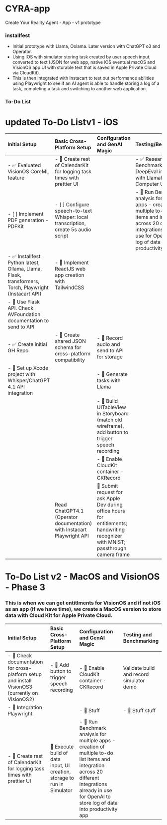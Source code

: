 # CYRA-app
Create Your Reality Agent - App - v1 prototype

### installfest
* Initial prototype with Llama, Oolama. Later version with ChatGPT o3 and Operator.
* Using iOS with simulator storing task created by user speech input, converted to text (JSON for web app, native iOS eventual macOS and VisionOS app UI with storable text that is saved in Apple Private Cloud via CloudKit). 
* This is then integrated with Instacart to test out performance abilities using Playwright to see if an AI agent is able to handle storing a log of a task, completing a task and switching to another web application.
### To-Do List

# updated To-Do Listv1 - iOS
| Initial Setup | Basic Cross-Platform Setup | Configuration and GenAI Magic | Testing/Benchmarking |
| :------------ | :------------------------- | :---------------------------- | :------------------ |
| - ✅ Evaluated VisionOS CoreML feature | - 🔲 Create rest of CalendarKit for logging task times with prettier UI | | - ✅ Research Benchmark (OSWorld, DeepEval integration with LlamaIndex for Computer Use) |
| - [ ] Implement PDF generation - PDFKit | - [ ] Configure speech-to-text Whisper: local transcription, create 5s audio script | | - 🔲 Run Benchmark analysis for multiple apps - creation of multiple to-do list items and integration across 20 different integrations already in use for OpenAI to store log of data into productivity app |
| - ✅ Installfest Python latest, Ollama, Llama, Flask, transformers, Torch, Playwright (Instacart API) | - 🔲 Implement ReactJS web app creation with TailwindCSS | | |
| - 🔲 Use Flask API. Check AVFoundation documentation to send to API | | | |
| - ✅ Create initial GH Repo | - 🔲 Create shared JSON schema for cross-platform compatibility | - 🔲 Record audio and send to API for storage | |
| - 🔲 Set up Xcode project with Whisper/ChatGPT 4.1 API integration | | - 🔲 Generate tasks with Llama | |
| | | - 🔲 Build UITableView in Storyboard (match old wireframe), add button to trigger speech recording | |
| | | - 🔲 Enable CloudKit container - CKRecord | |
| | Read ChatGPT4.1 (Operator documentation) with Instacart Playwright API  | 🔲 Submit request for ask Apple Dev during office hours for entitlements; handwriting recognizer with MNIST; passthrough camera frame | |

# To-Do List v2 - MacOS and VisionOS - Phase 3
### This is when we can get entitlments for VisionOS and if not iOS as an app (if we have time), we create a MacOS version to store data with Cloud Kit for Apple Private Cloud.

| Initial Setup                                                                                                  | Basic Cross-Platform Setup                                      | Configuration and GenAI Magic                                                      | Testing and Benchmarking |
|:---------------------------------------------------------------------------------------------------------------|:--------------------------------------------------------------|:-----------------------------------------------------------------------------------|:--------------------------|
| - 🔲 Check documentation for cross-platform setup and install VisionOS3 (currently on VisionOS2)             | - 🔲 Add button to trigger speech recording                    | - 🔲 Enable CloudKit container - CKRecord                                           | Validate build and record simulator demo      |
| - 🔲 Integration Playwright |                                                                                    | - 🔲 Stuff                                                     | - 🔲 Stuff stuff                                                                   | - 🔲 Research Benchmark (OSWorld, DeepEval integration with LlamaIndex for Computer Use) | 
| - 🔲 Create rest of CalendarKit for logging task times with prettier UI | 🔲 Execute build of data input, UI creation, storage to run in Simulator |  - 🔲 Run Benchmark analysis for multiple apps - creation of multiple to-do list items and integration across 20 different integrations already in use for OpenAI to store log of data into productivity app |
